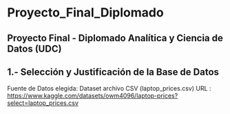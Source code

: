 # Proyecto_Final_Diplomado

## Proyecto Final - Diplomado Analítica y Ciencia de Datos (UDC)

## 1.- Selección y Justificación de la Base de Datos

Fuente de Datos elegida: Dataset archivo CSV (laptop_prices.csv)
URL :  https://www.kaggle.com/datasets/owm4096/laptop-prices?select=laptop_prices.csv
